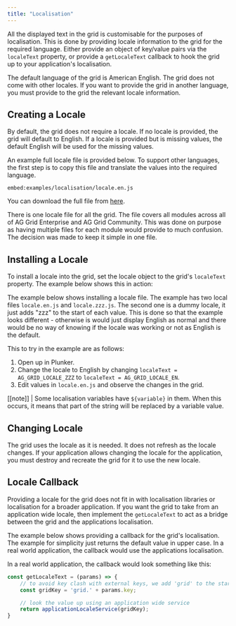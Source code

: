 ```yaml
---
title: "Localisation"
---
```


All the displayed text in the grid is customisable for the purposes of localisation. This is done by providing locale information to the grid for the required language. Either provide an object  of key/value pairs via the `localeText` property, or provide a `getLocaleText` callback to hook the grid up to your application's localisation.

<api-documentation source='grid-options/properties.json' section='localisation' config='{"overrideBottomMargin":"1rem"}'></api-documentation>

The default language of the grid is American English. The grid does not come with other locales. If you want to provide the grid in another language, you must provide to the grid the relevant  locale information.

## Creating a Locale

By default, the grid does not require a locale. If no locale is provided, the grid will default to English. If a locale is provided but is missing values, the default English will be used for the missing values.

An example full locale file is provided below. To support other languages, the first step is to copy this file and translate the values into the required language.

`embed:examples/localisation/locale.en.js`

You can download the full file from [here](../../examples/localisation/localisation/locale.en.js).

There is one locale file for all the grid. The file covers all modules across all of AG Grid Enterprise and AG Grid Community. This was done on purpose as having multiple files for each module would provide to much confusion. The decision was made to keep it simple in one file.
 
## Installing a Locale

To install a locale into the grid, set the locale object to the grid's `localeText` property. The example below shows this in action:

The example below shows installing a locale file. The example has two local files `locale.en.js` and `locale.zzz.js`. The second one is a dummy locale, it just adds "zzz" to the start of each value. This is done so that the example looks different - otherwise is would just display English as normal and there would be no way of knowing if the locale was working or not as English is the default.

This to try in the example are as follows:

1. Open up in Plunker.
1. Change the locale to English by changing `localeText = AG_GRID_LOCALE_ZZZ` to `localeText = AG_GRID_LOCALE_EN`.
1. Edit values in `locale.en.js` and observe the changes in the grid.

<grid-example title='Localisation' name='localisation' type='generated' options='{ "enterprise": true, "modules": ["clientside", "menu", "columnpanel", "filterpanel", "setfilter", "csv", "excel", "charts", "clipboard", "range", "rowgrouping", "multifilter", "sidebar", "statusbar"], "exampleHeight": 650 }'></grid-example>

[[note]]
| Some localisation variables have `${variable}` in them. When this occurs, it means that part of the string will be replaced by a variable value.

## Changing Locale

The grid uses the locale as it is needed. It does not refresh as the locale changes. If your application allows changing the locale for the application, you must destroy and recreate the grid for it to use the new locale.

## Locale Callback

Providing a locale for the grid does not fit in with localisation libraries or localisation for a broader application. If you want the grid to take from an application wide locale, then implement the `getLocaleText` to act as a bridge between the grid and the applications localisation.

The example below shows providing a callback for the grid's localisation. The example for simplicity just returns the default value in upper case. In a real world application, the callback would use the applications localisation.

<grid-example title='Callback' name='callback' type='generated' options='{ "enterprise": true, "modules": ["clientside", "menu", "columnpanel", "filterpanel", "setfilter", "csv", "excel", "charts", "clipboard", "range", "rowgrouping", "multifilter", "sidebar", "statusbar"], "exampleHeight": 650 }'></grid-example>

In a real world application, the callback would look something like this:

```js
const getLocaleText = (params) => {
    // to avoid key clash with external keys, we add 'grid' to the start of each key.
    const gridKey = 'grid.' + params.key;

    // look the value up using an application wide service
    return applicationLocaleService(gridKey);
}
```